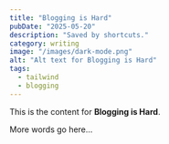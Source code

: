 ```yaml
---
title: "Blogging is Hard"
pubDate: "2025-05-20"
description: "Saved by shortcuts."
category: writing
image: "/images/dark-mode.png"
alt: "Alt text for Blogging is Hard"
tags:
  - tailwind
  - blogging
---
```


This is the content for **Blogging is Hard**.

More words go here...
